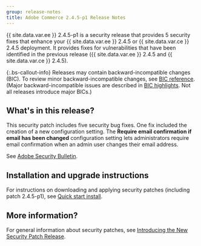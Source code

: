 ```yaml
---
group: release-notes
title: Adobe Commerce 2.4.5-p1 Release Notes
---
```


{{ site.data.var.ee }} 2.4.5-p1 is a security release that provides 5 security fixes that enhance your {{ site.data.var.ee }} 2.4.5 or {{ site.data.var.ce }} 2.4.5 deployment. It provides fixes for vulnerabilities that have been identified in the previous release ({{ site.data.var.ee }} 2.4.5 and {{ site.data.var.ce }} 2.4.5).

{:.bs-callout-info}
Releases may contain backward-incompatible changes (BIC). To review minor backward-incompatible changes, see [BIC reference]({{page.baseurl}}/release-notes/backward-incompatible-changes/reference.html). (Major backward-incompatible issues are described in [BIC highlights]({{page.baseurl}}/release-notes/backward-incompatible-changes/index.html). Not all releases introduce major BICs.)

## What's in this release?

This security patch includes five security bug fixes. One fix included the creation of a new configuration setting. The **Require email confirmation if email has been changed** configuration setting lets administrators require email confirmation when an admin user changes their email address. <!--- AC-6292-->

See [Adobe Security Bulletin](https://helpx.adobe.com/security/products/magento/apsb22-48.html).

## Installation and upgrade instructions

For instructions on downloading and applying security patches (including patch 2.4.5-p1), see [Quick start install]({{site.baseurl}}/guides/v2.4/install-gde/composer.html).

## More information?

For general information about security patches, see [Introducing the New Security Patch Release](https://community.magento.com/t5/Magento-DevBlog/Introducing-the-New-Security-Patch-Release/ba-p/141287).
